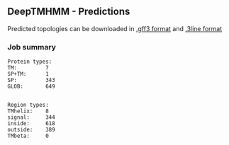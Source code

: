 ## DeepTMHMM - Predictions
Predicted topologies can be downloaded in [.gff3 format](TMRs.gff3) and [.3line format](predicted_topologies.3line)
### Job summary
```
Protein types:
TM:			7
SP+TM:		1
SP:			343
GLOB:		649


Region types:
TMhelix:	8
signal:		344
inside:		618
outside:	389
TMbeta:		0
```
